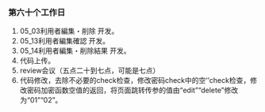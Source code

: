 ### 第六十个工作日
1. 05_03利用者編集・削除 开发。
2. 05_13利用者編集確認 开发。
3. 05_14利用者編集・削除結果 开发。
4. 代码上传。
5. review会议（五点二十到七点，可能是七点）
6. 代码修改，去除不必要的check检查，修改密码check中的空‘’check检查，修改密码加密函数空值的返回，将页面跳转传参的值由“edit”“delete”修改为“01”“02”。
<!-- 八点左右下班，和王凯 殷建华 左仁波 潘建勇去吃羊肉，
苏州遍地开花的藏书羊肉，终于吃过一次，锅底很香哦 -->